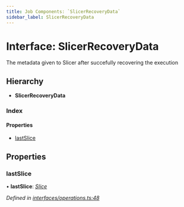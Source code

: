 ```yaml
---
title: Job Components: `SlicerRecoveryData`
sidebar_label: SlicerRecoveryData
---
```


# Interface: SlicerRecoveryData

The metadata given to Slicer after succefully recovering the execution

## Hierarchy

* **SlicerRecoveryData**

### Index

#### Properties

* [lastSlice](slicerrecoverydata.md#lastslice)

## Properties

###  lastSlice

• **lastSlice**: *[Slice](slice.md)*

*Defined in [interfaces/operations.ts:48](https://github.com/terascope/teraslice/blob/6aab1cd2/packages/job-components/src/interfaces/operations.ts#L48)*
